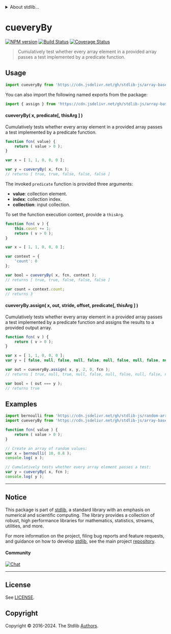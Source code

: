 <!--

@license Apache-2.0

Copyright (c) 2024 The Stdlib Authors.

Licensed under the Apache License, Version 2.0 (the "License");
you may not use this file except in compliance with the License.
You may obtain a copy of the License at

   http://www.apache.org/licenses/LICENSE-2.0

Unless required by applicable law or agreed to in writing, software
distributed under the License is distributed on an "AS IS" BASIS,
WITHOUT WARRANTIES OR CONDITIONS OF ANY KIND, either express or implied.
See the License for the specific language governing permissions and
limitations under the License.

-->


<details>
  <summary>
    About stdlib...
  </summary>
  <p>We believe in a future in which the web is a preferred environment for numerical computation. To help realize this future, we've built stdlib. stdlib is a standard library, with an emphasis on numerical and scientific computation, written in JavaScript (and C) for execution in browsers and in Node.js.</p>
  <p>The library is fully decomposable, being architected in such a way that you can swap out and mix and match APIs and functionality to cater to your exact preferences and use cases.</p>
  <p>When you use stdlib, you can be absolutely certain that you are using the most thorough, rigorous, well-written, studied, documented, tested, measured, and high-quality code out there.</p>
  <p>To join us in bringing numerical computing to the web, get started by checking us out on <a href="https://github.com/stdlib-js/stdlib">GitHub</a>, and please consider <a href="https://opencollective.com/stdlib">financially supporting stdlib</a>. We greatly appreciate your continued support!</p>
</details>

# cueveryBy

[![NPM version][npm-image]][npm-url] [![Build Status][test-image]][test-url] [![Coverage Status][coverage-image]][coverage-url] <!-- [![dependencies][dependencies-image]][dependencies-url] -->

> Cumulatively test whether every array element in a provided array passes a test implemented by a predicate function.



<section class="usage">

## Usage

```javascript
import cueveryBy from 'https://cdn.jsdelivr.net/gh/stdlib-js/array-base-cuevery-by@deno/mod.js';
```

You can also import the following named exports from the package:

```javascript
import { assign } from 'https://cdn.jsdelivr.net/gh/stdlib-js/array-base-cuevery-by@deno/mod.js';
```

#### cueveryBy( x, predicate\[, thisArg ] )

Cumulatively tests whether every array element in a provided array passes a test implemented by a predicate function.

```javascript
function fcn( value) {
    return ( value > 0 );
}

var x = [ 1, 1, 0, 0, 0 ];

var y = cueveryBy( x, fcn );
// returns [ true, true, false, false, false ]
```

The invoked `predicate` function is provided three arguments:

-   **value**: collection element.
-   **index**: collection index.
-   **collection**: input collection.

To set the function execution context, provide a `thisArg`.

```javascript
function fcn( v ) {
    this.count += 1;
    return ( v > 0 );
}

var x = [ 1, 1, 0, 0, 0 ];

var context = {
    'count': 0
};

var bool = cueveryBy( x, fcn, context );
// returns [ true, true, false, false, false ]

var count = context.count;
// returns 3
```

#### cueveryBy.assign( x, out, stride, offset, predicate\[, thisArg ] )

Cumulatively tests whether every array element in a provided array passes a test implemented by a predicate function and assigns the results to a provided output array.

```javascript
function fcn( v ) {
    return ( v > 0 );
}

var x = [ 1, 1, 0, 0, 0 ];
var y = [ false, null, false, null, false, null, false, null, false, null ];

var out = cueveryBy.assign( x, y, 2, 0, fcn );
// returns [ true, null, true, null, false, null, false, null, false, null ]

var bool = ( out === y );
// returns true
```

</section>

<!-- /.usage -->

<section class="notes">

</section>

<!-- /.notes -->

<section class="examples">

## Examples

<!-- eslint no-undef: "error" -->

```javascript
import bernoulli from 'https://cdn.jsdelivr.net/gh/stdlib-js/random-array-bernoulli@deno/mod.js';
import cueveryBy from 'https://cdn.jsdelivr.net/gh/stdlib-js/array-base-cuevery-by@deno/mod.js';

function fcn( value ) {
    return ( value > 0 );
}

// Create an array of random values:
var x = bernoulli( 10, 0.8 );
console.log( x );

// Cumulatively tests whether every array element passes a test:
var y = cueveryBy( x, fcn );
console.log( y );
```

</section>

<!-- /.examples -->

<!-- Section for related `stdlib` packages. Do not manually edit this section, as it is automatically populated. -->

<section class="related">

</section>

<!-- /.related -->

<!-- Section for all links. Make sure to keep an empty line after the `section` element and another before the `/section` close. -->


<section class="main-repo" >

* * *

## Notice

This package is part of [stdlib][stdlib], a standard library with an emphasis on numerical and scientific computing. The library provides a collection of robust, high performance libraries for mathematics, statistics, streams, utilities, and more.

For more information on the project, filing bug reports and feature requests, and guidance on how to develop [stdlib][stdlib], see the main project [repository][stdlib].

#### Community

[![Chat][chat-image]][chat-url]

---

## License

See [LICENSE][stdlib-license].


## Copyright

Copyright &copy; 2016-2024. The Stdlib [Authors][stdlib-authors].

</section>

<!-- /.stdlib -->

<!-- Section for all links. Make sure to keep an empty line after the `section` element and another before the `/section` close. -->

<section class="links">

[npm-image]: http://img.shields.io/npm/v/@stdlib/array-base-cuevery-by.svg
[npm-url]: https://npmjs.org/package/@stdlib/array-base-cuevery-by

[test-image]: https://github.com/stdlib-js/array-base-cuevery-by/actions/workflows/test.yml/badge.svg?branch=main
[test-url]: https://github.com/stdlib-js/array-base-cuevery-by/actions/workflows/test.yml?query=branch:main

[coverage-image]: https://img.shields.io/codecov/c/github/stdlib-js/array-base-cuevery-by/main.svg
[coverage-url]: https://codecov.io/github/stdlib-js/array-base-cuevery-by?branch=main

<!--

[dependencies-image]: https://img.shields.io/david/stdlib-js/array-base-cuevery-by.svg
[dependencies-url]: https://david-dm.org/stdlib-js/array-base-cuevery-by/main

-->

[chat-image]: https://img.shields.io/gitter/room/stdlib-js/stdlib.svg
[chat-url]: https://app.gitter.im/#/room/#stdlib-js_stdlib:gitter.im

[stdlib]: https://github.com/stdlib-js/stdlib

[stdlib-authors]: https://github.com/stdlib-js/stdlib/graphs/contributors

[umd]: https://github.com/umdjs/umd
[es-module]: https://developer.mozilla.org/en-US/docs/Web/JavaScript/Guide/Modules

[deno-url]: https://github.com/stdlib-js/array-base-cuevery-by/tree/deno
[deno-readme]: https://github.com/stdlib-js/array-base-cuevery-by/blob/deno/README.md
[umd-url]: https://github.com/stdlib-js/array-base-cuevery-by/tree/umd
[umd-readme]: https://github.com/stdlib-js/array-base-cuevery-by/blob/umd/README.md
[esm-url]: https://github.com/stdlib-js/array-base-cuevery-by/tree/esm
[esm-readme]: https://github.com/stdlib-js/array-base-cuevery-by/blob/esm/README.md
[branches-url]: https://github.com/stdlib-js/array-base-cuevery-by/blob/main/branches.md

[stdlib-license]: https://raw.githubusercontent.com/stdlib-js/array-base-cuevery-by/main/LICENSE

</section>

<!-- /.links -->
